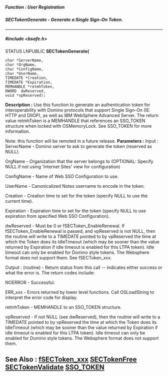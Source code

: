 ##### Function : User Registration
##### SECTokenGenerate - Generate a Single Sign-On Token.
---
##### #include <bsafe.h>
STATUS LNPUBLIC **SECTokenGenerate(**

	char *ServerName,
	char *OrgName,
	char *ConfigName,
	char *UserName,
	TIMEDATE *Creation,
	TIMEDATE *Expiration,
	MEMHANDLE *retmhToken,
	DWORD  dwReserved,
	void *vpReserved);
**Description :**
Use this function to generate an authentication token for interoperability with 
Domino protocols that support Single Sign-On (IE: HTTP and DIIOP), as well as 
IBM WebSphere Advanced Server. The return value retmhToken is a MEMHANDLE that 
references an SSO_TOKEN structure when locked with OSMemoryLock. See SSO_TOKEN 
for more information.

Note: this function will be remoted in a future release.
**Parameters :**
Input :
ServerName  -  Domino server to ask to generate the token (reserved as NULL).

OrgName  -  Organization that the server belongs to (OPTIONAL: Specify NULL if not using 'Internet Sites' view for configuration)

ConfigName  -  Name of Web SSO Configuration to use.

UserName  -  Canonicalized Notes username to encode in the token.

Creation  -  Creation time to set for the token (specify NULL to use the current time).

Expiration  -  Expiration time to set for the token (specify NULL to use expiration from specified Web SSO Configuration).

dwReserved  -  Must be 0 or fSECToken_EnableRenewal.  If fSECToken_EnableRenewal is passed, and vpReserved is not NULL, then the routine will write to a TIMEDATE pointed to by vpReserved the time at which the Token does its IdleTimeout (which may be sooner than the value returned by Expiration if idle timeout is enabled for this LTPA token).  Idle timeout can only be enabled for Domino style tokens. The Websphere format does not support them.  See fSECToken_xxx.

Output :
(routine)  -  Return status from this call -- indicates either success or what the error is. The return codes include:

NOERROR - Successful.

ERR_xxx - Errors returned by lower level functions.  Call OSLoadString to interpret the error code for display.


retmhToken  -  MEMHANDLE to an SSO_TOKEN structure.

vpReserved  -  If not NULL (see dwReserved), then the routine will write to a TIMEDATE pointed to by vpReserved the time at which the Token does its IdleTimeout (which may be sooner than the value returned by Expiration if idle timeout is enabled for this LTPA token).  Idle timeout can only be enabled for Domino style tokens. The Websphere format does not support them.  

**See Also :**
[fSECToken_xxx](D:/md_files/fSECToken_xxx.md)
[SECTokenFree](D:/md_files/SECTokenFree.md)
[SECTokenValidate](D:/md_files/SECTokenValidate.md)
[SSO_TOKEN](D:/md_files/SSO_TOKEN.md)
---
